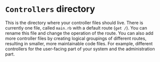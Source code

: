 # `Controllers` directory

This is the directory where your controller files should live. There is
currently one file, called `main.rb` with a default route (`get /`). You can
rename this file and change the operation of the route. You can also add more
controller files by creating logical groupings of different routes, resulting in
smaller, more maintainable code files. For example, different controllers for
the user-facing part of your system and the administration part.
